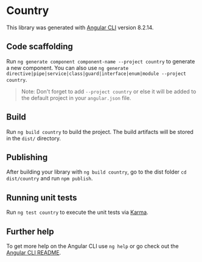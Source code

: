 # Country

This library was generated with [Angular CLI](https://github.com/angular/angular-cli) version 8.2.14.

## Code scaffolding

Run `ng generate component component-name --project country` to generate a new component. You can also use `ng generate directive|pipe|service|class|guard|interface|enum|module --project country`.
> Note: Don't forget to add `--project country` or else it will be added to the default project in your `angular.json` file. 

## Build

Run `ng build country` to build the project. The build artifacts will be stored in the `dist/` directory.

## Publishing

After building your library with `ng build country`, go to the dist folder `cd dist/country` and run `npm publish`.

## Running unit tests

Run `ng test country` to execute the unit tests via [Karma](https://karma-runner.github.io).

## Further help

To get more help on the Angular CLI use `ng help` or go check out the [Angular CLI README](https://github.com/angular/angular-cli/blob/master/README.md).
